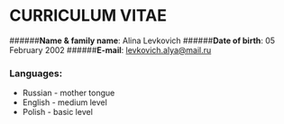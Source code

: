 # CURRICULUM VITAE 
######**Name & family name**: Alina Levkovich
######**Date of birth**: 05 February 2002
######**E-mail**: levkovich.alya@mail.ru
### Languages:
- Russian - mother tongue
- English - medium level 
- Polish - basic level
